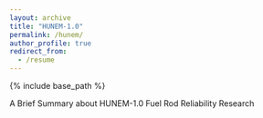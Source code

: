 ```yaml
---
layout: archive
title: "HUNEM-1.0"
permalink: /hunem/
author_profile: true
redirect_from:
  - /resume
---
```


{% include base_path %}

A Brief Summary about HUNEM-1.0 Fuel Rod Reliability Research
